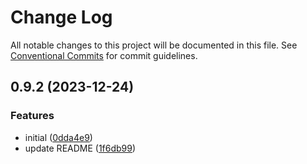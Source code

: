 # Change Log

All notable changes to this project will be documented in this file.
See [Conventional Commits](https://conventionalcommits.org) for commit guidelines.

## 0.9.2 (2023-12-24)


### Features

* initial ([0dda4e9](https://github.com/zhiyuang/react-native-statistic-charts/commit/0dda4e98db3be81bf84ebffd3ebe537104d02035))
* update README ([1f6db99](https://github.com/zhiyuang/react-native-statistic-charts/commit/1f6db99f680c64a27d3c4a0469d84102d0b78617))
